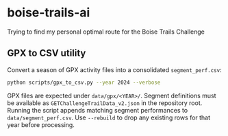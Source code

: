 # boise-trails-ai
Trying to find my personal optimal route for the Boise Trails Challenge

## GPX to CSV utility

Convert a season of GPX activity files into a consolidated `segment_perf.csv`:

```bash
python scripts/gpx_to_csv.py --year 2024 --verbose
```

GPX files are expected under `data/gpx/<YEAR>/`. Segment definitions must be
available as `GETChallengeTrailData_v2.json` in the repository root. Running the
script appends matching segment performances to `data/segment_perf.csv`. Use
`--rebuild` to drop any existing rows for that year before processing.
